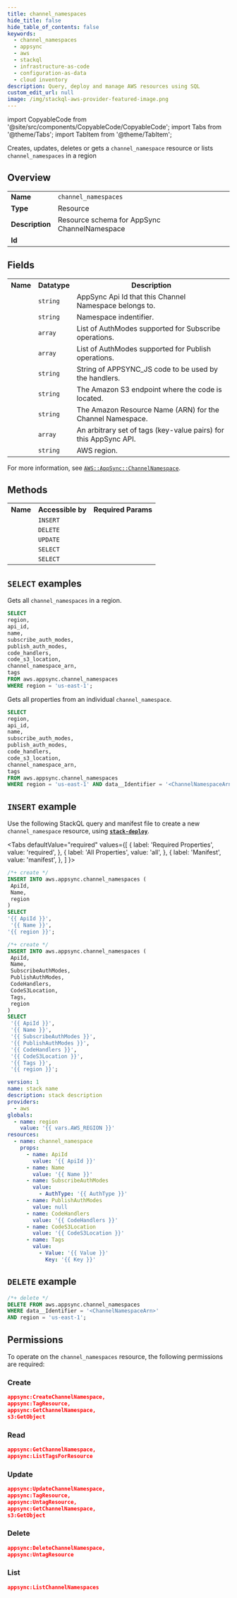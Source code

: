 ```yaml
---
title: channel_namespaces
hide_title: false
hide_table_of_contents: false
keywords:
  - channel_namespaces
  - appsync
  - aws
  - stackql
  - infrastructure-as-code
  - configuration-as-data
  - cloud inventory
description: Query, deploy and manage AWS resources using SQL
custom_edit_url: null
image: /img/stackql-aws-provider-featured-image.png
---
```


import CopyableCode from '@site/src/components/CopyableCode/CopyableCode';
import Tabs from '@theme/Tabs';
import TabItem from '@theme/TabItem';

Creates, updates, deletes or gets a <code>channel_namespace</code> resource or lists <code>channel_namespaces</code> in a region

## Overview
<table>
<tbody>
<tr><td><b>Name</b></td><td><code>channel_namespaces</code></td></tr>
<tr><td><b>Type</b></td><td>Resource</td></tr>
<tr><td><b>Description</b></td><td>Resource schema for AppSync ChannelNamespace</td></tr>
<tr><td><b>Id</b></td><td><CopyableCode code="aws.appsync.channel_namespaces" /></td></tr>
</tbody>
</table>

## Fields
<table>
<tbody>
<tr><th>Name</th><th>Datatype</th><th>Description</th></tr><tr><td><CopyableCode code="api_id" /></td><td><code>string</code></td><td>AppSync Api Id that this Channel Namespace belongs to.</td></tr>
<tr><td><CopyableCode code="name" /></td><td><code>string</code></td><td>Namespace indentifier.</td></tr>
<tr><td><CopyableCode code="subscribe_auth_modes" /></td><td><code>array</code></td><td>List of AuthModes supported for Subscribe operations.</td></tr>
<tr><td><CopyableCode code="publish_auth_modes" /></td><td><code>array</code></td><td>List of AuthModes supported for Publish operations.</td></tr>
<tr><td><CopyableCode code="code_handlers" /></td><td><code>string</code></td><td>String of APPSYNC_JS code to be used by the handlers.</td></tr>
<tr><td><CopyableCode code="code_s3_location" /></td><td><code>string</code></td><td>The Amazon S3 endpoint where the code is located.</td></tr>
<tr><td><CopyableCode code="channel_namespace_arn" /></td><td><code>string</code></td><td>The Amazon Resource Name (ARN) for the Channel Namespace.</td></tr>
<tr><td><CopyableCode code="tags" /></td><td><code>array</code></td><td>An arbitrary set of tags (key-value pairs) for this AppSync API.</td></tr>
<tr><td><CopyableCode code="region" /></td><td><code>string</code></td><td>AWS region.</td></tr>
</tbody>
</table>

For more information, see <a href="https://docs.aws.amazon.com/AWSCloudFormation/latest/UserGuide/aws-resource-appsync-channelnamespace.html"><code>AWS::AppSync::ChannelNamespace</code></a>.

## Methods

<table>
<tbody>
  <tr>
    <th>Name</th>
    <th>Accessible by</th>
    <th>Required Params</th>
  </tr>
  <tr>
    <td><CopyableCode code="create_resource" /></td>
    <td><code>INSERT</code></td>
    <td><CopyableCode code="ApiId, Name, region" /></td>
  </tr>
  <tr>
    <td><CopyableCode code="delete_resource" /></td>
    <td><code>DELETE</code></td>
    <td><CopyableCode code="data__Identifier, region" /></td>
  </tr>
  <tr>
    <td><CopyableCode code="update_resource" /></td>
    <td><code>UPDATE</code></td>
    <td><CopyableCode code="data__Identifier, data__PatchDocument, region" /></td>
  </tr>
  <tr>
    <td><CopyableCode code="list_resources" /></td>
    <td><code>SELECT</code></td>
    <td><CopyableCode code="region" /></td>
  </tr>
  <tr>
    <td><CopyableCode code="get_resource" /></td>
    <td><code>SELECT</code></td>
    <td><CopyableCode code="data__Identifier, region" /></td>
  </tr>
</tbody>
</table>

## `SELECT` examples
Gets all <code>channel_namespaces</code> in a region.
```sql
SELECT
region,
api_id,
name,
subscribe_auth_modes,
publish_auth_modes,
code_handlers,
code_s3_location,
channel_namespace_arn,
tags
FROM aws.appsync.channel_namespaces
WHERE region = 'us-east-1';
```
Gets all properties from an individual <code>channel_namespace</code>.
```sql
SELECT
region,
api_id,
name,
subscribe_auth_modes,
publish_auth_modes,
code_handlers,
code_s3_location,
channel_namespace_arn,
tags
FROM aws.appsync.channel_namespaces
WHERE region = 'us-east-1' AND data__Identifier = '<ChannelNamespaceArn>';
```

## `INSERT` example

Use the following StackQL query and manifest file to create a new <code>channel_namespace</code> resource, using [__`stack-deploy`__](https://pypi.org/project/stack-deploy/).

<Tabs
    defaultValue="required"
    values={[
      { label: 'Required Properties', value: 'required', },
      { label: 'All Properties', value: 'all', },
      { label: 'Manifest', value: 'manifest', },
    ]
}>
<TabItem value="required">

```sql
/*+ create */
INSERT INTO aws.appsync.channel_namespaces (
 ApiId,
 Name,
 region
)
SELECT 
'{{ ApiId }}',
 '{{ Name }}',
'{{ region }}';
```
</TabItem>
<TabItem value="all">

```sql
/*+ create */
INSERT INTO aws.appsync.channel_namespaces (
 ApiId,
 Name,
 SubscribeAuthModes,
 PublishAuthModes,
 CodeHandlers,
 CodeS3Location,
 Tags,
 region
)
SELECT 
 '{{ ApiId }}',
 '{{ Name }}',
 '{{ SubscribeAuthModes }}',
 '{{ PublishAuthModes }}',
 '{{ CodeHandlers }}',
 '{{ CodeS3Location }}',
 '{{ Tags }}',
 '{{ region }}';
```
</TabItem>
<TabItem value="manifest">

```yaml
version: 1
name: stack name
description: stack description
providers:
  - aws
globals:
  - name: region
    value: '{{ vars.AWS_REGION }}'
resources:
  - name: channel_namespace
    props:
      - name: ApiId
        value: '{{ ApiId }}'
      - name: Name
        value: '{{ Name }}'
      - name: SubscribeAuthModes
        value:
          - AuthType: '{{ AuthType }}'
      - name: PublishAuthModes
        value: null
      - name: CodeHandlers
        value: '{{ CodeHandlers }}'
      - name: CodeS3Location
        value: '{{ CodeS3Location }}'
      - name: Tags
        value:
          - Value: '{{ Value }}'
            Key: '{{ Key }}'

```
</TabItem>
</Tabs>

## `DELETE` example

```sql
/*+ delete */
DELETE FROM aws.appsync.channel_namespaces
WHERE data__Identifier = '<ChannelNamespaceArn>'
AND region = 'us-east-1';
```

## Permissions

To operate on the <code>channel_namespaces</code> resource, the following permissions are required:

### Create
```json
appsync:CreateChannelNamespace,
appsync:TagResource,
appsync:GetChannelNamespace,
s3:GetObject
```

### Read
```json
appsync:GetChannelNamespace,
appsync:ListTagsForResource
```

### Update
```json
appsync:UpdateChannelNamespace,
appsync:TagResource,
appsync:UntagResource,
appsync:GetChannelNamespace,
s3:GetObject
```

### Delete
```json
appsync:DeleteChannelNamespace,
appsync:UntagResource
```

### List
```json
appsync:ListChannelNamespaces
```
